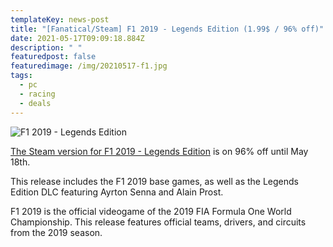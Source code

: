 ```yaml
---
templateKey: news-post
title: "[Fanatical/Steam] F1 2019 - Legends Edition (1.99$ / 96% off)"
date: 2021-05-17T09:09:18.884Z
description: " "
featuredpost: false
featuredimage: /img/20210517-f1.jpg
tags:
  - pc
  - racing
  - deals
---
```

![F1 2019 - Legends Edition](/img/20210517-f1.jpg "F1 2019 - Legends Edition")  

[The Steam version for F1 2019 - Legends Edition](https://www.fanatical.com/en/game/f-1-2019-legends-edition?v=3205) is on 96% off until May 18th.  

This release includes the F1 2019 base games, as well as the Legends Edition DLC featuring Ayrton Senna and Alain Prost.

F1 2019 is the official videogame of the 2019 FIA Formula One World Championship. This release features official teams, drivers, and circuits from the 2019 season. 